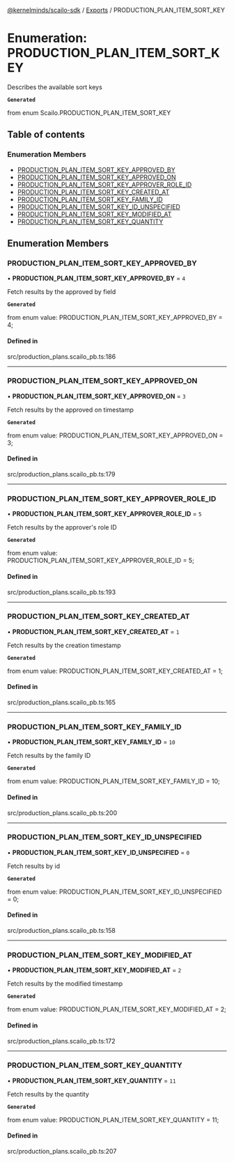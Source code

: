 [@kernelminds/scailo-sdk](../README.md) / [Exports](../modules.md) / PRODUCTION\_PLAN\_ITEM\_SORT\_KEY

# Enumeration: PRODUCTION\_PLAN\_ITEM\_SORT\_KEY

Describes the available sort keys

**`Generated`**

from enum Scailo.PRODUCTION_PLAN_ITEM_SORT_KEY

## Table of contents

### Enumeration Members

- [PRODUCTION\_PLAN\_ITEM\_SORT\_KEY\_APPROVED\_BY](PRODUCTION_PLAN_ITEM_SORT_KEY.md#production_plan_item_sort_key_approved_by)
- [PRODUCTION\_PLAN\_ITEM\_SORT\_KEY\_APPROVED\_ON](PRODUCTION_PLAN_ITEM_SORT_KEY.md#production_plan_item_sort_key_approved_on)
- [PRODUCTION\_PLAN\_ITEM\_SORT\_KEY\_APPROVER\_ROLE\_ID](PRODUCTION_PLAN_ITEM_SORT_KEY.md#production_plan_item_sort_key_approver_role_id)
- [PRODUCTION\_PLAN\_ITEM\_SORT\_KEY\_CREATED\_AT](PRODUCTION_PLAN_ITEM_SORT_KEY.md#production_plan_item_sort_key_created_at)
- [PRODUCTION\_PLAN\_ITEM\_SORT\_KEY\_FAMILY\_ID](PRODUCTION_PLAN_ITEM_SORT_KEY.md#production_plan_item_sort_key_family_id)
- [PRODUCTION\_PLAN\_ITEM\_SORT\_KEY\_ID\_UNSPECIFIED](PRODUCTION_PLAN_ITEM_SORT_KEY.md#production_plan_item_sort_key_id_unspecified)
- [PRODUCTION\_PLAN\_ITEM\_SORT\_KEY\_MODIFIED\_AT](PRODUCTION_PLAN_ITEM_SORT_KEY.md#production_plan_item_sort_key_modified_at)
- [PRODUCTION\_PLAN\_ITEM\_SORT\_KEY\_QUANTITY](PRODUCTION_PLAN_ITEM_SORT_KEY.md#production_plan_item_sort_key_quantity)

## Enumeration Members

### PRODUCTION\_PLAN\_ITEM\_SORT\_KEY\_APPROVED\_BY

• **PRODUCTION\_PLAN\_ITEM\_SORT\_KEY\_APPROVED\_BY** = ``4``

Fetch results by the approved by field

**`Generated`**

from enum value: PRODUCTION_PLAN_ITEM_SORT_KEY_APPROVED_BY = 4;

#### Defined in

src/production_plans.scailo_pb.ts:186

___

### PRODUCTION\_PLAN\_ITEM\_SORT\_KEY\_APPROVED\_ON

• **PRODUCTION\_PLAN\_ITEM\_SORT\_KEY\_APPROVED\_ON** = ``3``

Fetch results by the approved on timestamp

**`Generated`**

from enum value: PRODUCTION_PLAN_ITEM_SORT_KEY_APPROVED_ON = 3;

#### Defined in

src/production_plans.scailo_pb.ts:179

___

### PRODUCTION\_PLAN\_ITEM\_SORT\_KEY\_APPROVER\_ROLE\_ID

• **PRODUCTION\_PLAN\_ITEM\_SORT\_KEY\_APPROVER\_ROLE\_ID** = ``5``

Fetch results by the approver's role ID

**`Generated`**

from enum value: PRODUCTION_PLAN_ITEM_SORT_KEY_APPROVER_ROLE_ID = 5;

#### Defined in

src/production_plans.scailo_pb.ts:193

___

### PRODUCTION\_PLAN\_ITEM\_SORT\_KEY\_CREATED\_AT

• **PRODUCTION\_PLAN\_ITEM\_SORT\_KEY\_CREATED\_AT** = ``1``

Fetch results by the creation timestamp

**`Generated`**

from enum value: PRODUCTION_PLAN_ITEM_SORT_KEY_CREATED_AT = 1;

#### Defined in

src/production_plans.scailo_pb.ts:165

___

### PRODUCTION\_PLAN\_ITEM\_SORT\_KEY\_FAMILY\_ID

• **PRODUCTION\_PLAN\_ITEM\_SORT\_KEY\_FAMILY\_ID** = ``10``

Fetch results by the family ID

**`Generated`**

from enum value: PRODUCTION_PLAN_ITEM_SORT_KEY_FAMILY_ID = 10;

#### Defined in

src/production_plans.scailo_pb.ts:200

___

### PRODUCTION\_PLAN\_ITEM\_SORT\_KEY\_ID\_UNSPECIFIED

• **PRODUCTION\_PLAN\_ITEM\_SORT\_KEY\_ID\_UNSPECIFIED** = ``0``

Fetch results by id

**`Generated`**

from enum value: PRODUCTION_PLAN_ITEM_SORT_KEY_ID_UNSPECIFIED = 0;

#### Defined in

src/production_plans.scailo_pb.ts:158

___

### PRODUCTION\_PLAN\_ITEM\_SORT\_KEY\_MODIFIED\_AT

• **PRODUCTION\_PLAN\_ITEM\_SORT\_KEY\_MODIFIED\_AT** = ``2``

Fetch results by the modified timestamp

**`Generated`**

from enum value: PRODUCTION_PLAN_ITEM_SORT_KEY_MODIFIED_AT = 2;

#### Defined in

src/production_plans.scailo_pb.ts:172

___

### PRODUCTION\_PLAN\_ITEM\_SORT\_KEY\_QUANTITY

• **PRODUCTION\_PLAN\_ITEM\_SORT\_KEY\_QUANTITY** = ``11``

Fetch results by the quantity

**`Generated`**

from enum value: PRODUCTION_PLAN_ITEM_SORT_KEY_QUANTITY = 11;

#### Defined in

src/production_plans.scailo_pb.ts:207

